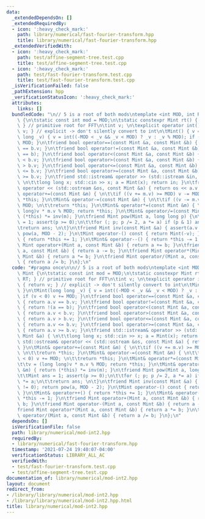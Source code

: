 ```yaml
---
data:
  _extendedDependsOn: []
  _extendedRequiredBy:
  - icon: ':heavy_check_mark:'
    path: library/numerical/fast-fourier-transform.hpp
    title: library/numerical/fast-fourier-transform.hpp
  _extendedVerifiedWith:
  - icon: ':heavy_check_mark:'
    path: test/affine-segment-tree.test.cpp
    title: test/affine-segment-tree.test.cpp
  - icon: ':heavy_check_mark:'
    path: test/fast-fourier-transform.test.cpp
    title: test/fast-fourier-transform.test.cpp
  _isVerificationFailed: false
  _pathExtension: hpp
  _verificationStatusIcon: ':heavy_check_mark:'
  attributes:
    links: []
  bundledCode: "\n// 5 is a root of both mods\ntemplate <int MOD, int RT> struct Mint\
    \ {\n\tstatic const int mod = MOD;\n\tstatic constexpr Mint rt() { return RT;\
    \ } // primitive root for FFT\n\tint v; \n\texplicit operator int() const { return\
    \ v; } // explicit -> don't silently convert to int\n\tMint() { v = 0; }\n\tMint(long\
    \ long _v) { v = int((-MOD < _v && _v < MOD) ? _v : _v % MOD); if (v < 0) v +=\
    \ MOD; }\n\tfriend bool operator==(const Mint &a, const Mint &b) { return a.v\
    \ == b.v; }\n\tfriend bool operator!=(const Mint &a, const Mint &b) { return !(a\
    \ == b); }\n\tfriend bool operator<(const Mint &a, const Mint &b) { return a.v\
    \ < b.v; }\n\tfriend bool operator>(const Mint &a, const Mint &b) { return a.v\
    \ > b.v; }\n\tfriend bool operator<=(const Mint &a, const Mint &b) { return a.v\
    \ <= b.v; }\n\tfriend bool operator>=(const Mint &a, const Mint &b) { return a.v\
    \ >= b.v; }\n\tfriend std::istream& operator >> (std::istream &in, Mint &a) {\
    \ \n\t\tlong long x; std::cin >> x; a = Mint(x); return in; }\n\tfriend std::ostream&\
    \ operator << (std::ostream &os, const Mint &a) { return os << a.v; }\n\tMint&\
    \ operator+=(const Mint &m) { \n\t\tif ((v += m.v) >= MOD) v -= MOD; \n\t\treturn\
    \ *this; }\n\tMint& operator-=(const Mint &m) { \n\t\tif ((v -= m.v) < 0) v +=\
    \ MOD; \n\t\treturn *this; }\n\tMint& operator*=(const Mint &m) { \n\t\tv = (long\
    \ long)v * m.v % MOD; return *this; }\n\tMint& operator/=(const Mint &m) { return\
    \ (*this) *= inv(m); }\n\tfriend Mint pow(Mint a, long long p) {\n\t\tMint ans\
    \ = 1; assert(p >= 0);\n\t\tfor (; p; p /= 2, a *= a) if (p & 1) ans *= a;\n\t\
    \treturn ans; \n\t}\n\tfriend Mint inv(const Mint &a) { assert(a.v != 0); return\
    \ pow(a, MOD - 2); }\n\tMint operator-() const { return Mint(-v); }\n\tMint& operator++()\
    \ { return *this += 1; }\n\tMint& operator--() { return *this -= 1; }\n\tfriend\
    \ Mint operator+(Mint a, const Mint &b) { return a += b; }\n\tfriend Mint operator-(Mint\
    \ a, const Mint &b) { return a -= b; }\n\tfriend Mint operator*(Mint a, const\
    \ Mint &b) { return a *= b; }\n\tfriend Mint operator/(Mint a, const Mint &b)\
    \ { return a /= b; }\n};\n"
  code: "#pragma once\n\n// 5 is a root of both mods\ntemplate <int MOD, int RT> struct\
    \ Mint {\n\tstatic const int mod = MOD;\n\tstatic constexpr Mint rt() { return\
    \ RT; } // primitive root for FFT\n\tint v; \n\texplicit operator int() const\
    \ { return v; } // explicit -> don't silently convert to int\n\tMint() { v = 0;\
    \ }\n\tMint(long long _v) { v = int((-MOD < _v && _v < MOD) ? _v : _v % MOD);\
    \ if (v < 0) v += MOD; }\n\tfriend bool operator==(const Mint &a, const Mint &b)\
    \ { return a.v == b.v; }\n\tfriend bool operator!=(const Mint &a, const Mint &b)\
    \ { return !(a == b); }\n\tfriend bool operator<(const Mint &a, const Mint &b)\
    \ { return a.v < b.v; }\n\tfriend bool operator>(const Mint &a, const Mint &b)\
    \ { return a.v > b.v; }\n\tfriend bool operator<=(const Mint &a, const Mint &b)\
    \ { return a.v <= b.v; }\n\tfriend bool operator>=(const Mint &a, const Mint &b)\
    \ { return a.v >= b.v; }\n\tfriend std::istream& operator >> (std::istream &in,\
    \ Mint &a) { \n\t\tlong long x; std::cin >> x; a = Mint(x); return in; }\n\tfriend\
    \ std::ostream& operator << (std::ostream &os, const Mint &a) { return os << a.v;\
    \ }\n\tMint& operator+=(const Mint &m) { \n\t\tif ((v += m.v) >= MOD) v -= MOD;\
    \ \n\t\treturn *this; }\n\tMint& operator-=(const Mint &m) { \n\t\tif ((v -= m.v)\
    \ < 0) v += MOD; \n\t\treturn *this; }\n\tMint& operator*=(const Mint &m) { \n\
    \t\tv = (long long)v * m.v % MOD; return *this; }\n\tMint& operator/=(const Mint\
    \ &m) { return (*this) *= inv(m); }\n\tfriend Mint pow(Mint a, long long p) {\n\
    \t\tMint ans = 1; assert(p >= 0);\n\t\tfor (; p; p /= 2, a *= a) if (p & 1) ans\
    \ *= a;\n\t\treturn ans; \n\t}\n\tfriend Mint inv(const Mint &a) { assert(a.v\
    \ != 0); return pow(a, MOD - 2); }\n\tMint operator-() const { return Mint(-v);\
    \ }\n\tMint& operator++() { return *this += 1; }\n\tMint& operator--() { return\
    \ *this -= 1; }\n\tfriend Mint operator+(Mint a, const Mint &b) { return a +=\
    \ b; }\n\tfriend Mint operator-(Mint a, const Mint &b) { return a -= b; }\n\t\
    friend Mint operator*(Mint a, const Mint &b) { return a *= b; }\n\tfriend Mint\
    \ operator/(Mint a, const Mint &b) { return a /= b; }\n};\n"
  dependsOn: []
  isVerificationFile: false
  path: library/numerical/mod-int2.hpp
  requiredBy:
  - library/numerical/fast-fourier-transform.hpp
  timestamp: '2021-07-24 19:40:07-04:00'
  verificationStatus: LIBRARY_ALL_AC
  verifiedWith:
  - test/fast-fourier-transform.test.cpp
  - test/affine-segment-tree.test.cpp
documentation_of: library/numerical/mod-int2.hpp
layout: document
redirect_from:
- /library/library/numerical/mod-int2.hpp
- /library/library/numerical/mod-int2.hpp.html
title: library/numerical/mod-int2.hpp
---
```

